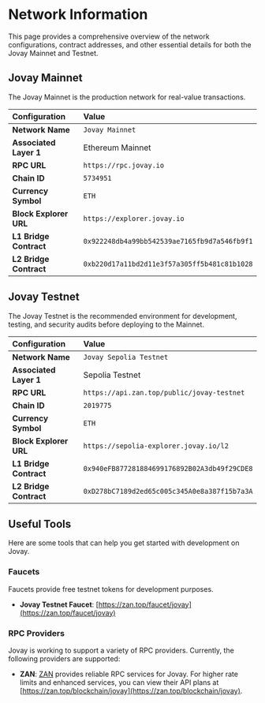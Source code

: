 # Network Information

This page provides a comprehensive overview of the network configurations, contract addresses, and other essential details for both the Jovay Mainnet and Testnet.

## Jovay Mainnet

The Jovay Mainnet is the production network for real-value transactions.

| Configuration | Value |
| :--- | :--- |
| **Network Name** | `Jovay Mainnet` |
| **Associated Layer 1** | Ethereum Mainnet |
| **RPC URL** | `https://rpc.jovay.io` |
| **Chain ID** | `5734951` |
| **Currency Symbol** | `ETH` |
| **Block Explorer URL** | `https://explorer.jovay.io` |
| **L1 Bridge Contract** | `0x922248db4a99bb542539ae7165fb9d7a546fb9f1` |
| **L2 Bridge Contract** | `0xb220d17a11bd2d11e3f57a305ff5b481c81b1028` |

## Jovay Testnet

The Jovay Testnet is the recommended environment for development, testing, and security audits before deploying to the Mainnet.

| Configuration | Value |
| :--- | :--- |
| **Network Name** | `Jovay Sepolia Testnet` |
| **Associated Layer 1**| Sepolia Testnet |
| **RPC URL** | `https://api.zan.top/public/jovay-testnet` |
| **Chain ID** | `2019775` |
| **Currency Symbol** | `ETH` |
| **Block Explorer URL** | `https://sepolia-explorer.jovay.io/l2` |
| **L1 Bridge Contract** | `0x940eFB877281884699176892B02A3db49f29CDE8` |
| **L2 Bridge Contract** | `0xD278bC7189d2ed65c005c345A0e8a387f15b7a3A` |

## Useful Tools

Here are some tools that can help you get started with development on Jovay.

### Faucets
Faucets provide free testnet tokens for development purposes.

*   **Jovay Testnet Faucet**: [https://zan.top/faucet/jovay](https://zan.top/faucet/jovay)

### RPC Providers
Jovay is working to support a variety of RPC providers. Currently, the following providers are supported:

*   **ZAN**: [ZAN](https://zan.top/) provides reliable RPC services for Jovay. For higher rate limits and enhanced services, you can view their API plans at [https://zan.top/blockchain/jovay](https://zan.top/blockchain/jovay).

